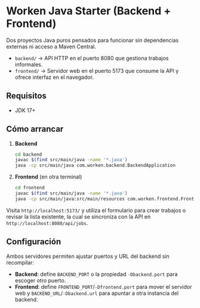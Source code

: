 # Worken Java Starter (Backend + Frontend)

Dos proyectos Java puros pensados para funcionar sin dependencias externas ni acceso a Maven Central.

- `backend/` → API HTTP en el puerto 8080 que gestiona trabajos informales.
- `frontend/` → Servidor web en el puerto 5173 que consume la API y ofrece interfaz en el navegador.

## Requisitos
- JDK 17+

## Cómo arrancar
1. **Backend**
   ```bash
   cd backend
   javac $(find src/main/java -name '*.java')
   java -cp src/main/java com.worken.backend.BackendApplication
   ```
2. **Frontend** (en otra terminal)
   ```bash
   cd frontend
   javac $(find src/main/java -name '*.java')
   java -cp src/main/java:src/main/resources com.worken.frontend.FrontendApplication
   ```

Visita `http://localhost:5173/` y utiliza el formulario para crear trabajos o revisar la lista existente, la cual se sincroniza con la API en `http://localhost:8080/api/jobs`.

## Configuración

Ambos servidores permiten ajustar puertos y URL del backend sin recompilar:

- **Backend**: define `BACKEND_PORT` o la propiedad `-Dbackend.port` para escoger otro puerto.
- **Frontend**: define `FRONTEND_PORT`/`-Dfrontend.port` para mover el servidor web y `BACKEND_URL`/`-Dbackend.url` para apuntar a otra instancia del backend.
